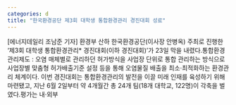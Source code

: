 ```yaml
---
categories: d
title: "한국환경공단 제3회 대학생 통합환경관리 경진대회 성료"
---
```

[에너지데일리 조남준 기자] 환경부 산하 한국환경공단(이사장 안병옥) 주최로 진행한 ‘제3회 대학생 통합환경관리* 경진대회(이하 경진대회)’가 23일 막을 내렸다.통합환경관리제도 : 오염 매체별로 관리하던 허가방식을 사업장 단위로 통합 관리하는 방식으로 사업장별 맞춤형 허가배출기준 설정 등을 통해 오염물질 배출을 최소·최적화하는 환경관리 체계이다. 이번 경진대회는 통합환경관리의 발전을 이끌 미래 인재를 육성하기 위해 마련됐고, 지난 6월 2일부터 약 4개월간 총 24개 팀(18개 대학교, 122명)이 각축을 벌였다.평가는 내·외부